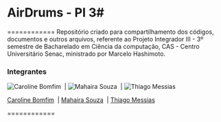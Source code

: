 # AirDrums - PI 3#
============
Repositório criado para compartilhamento dos códigos, documentos e outros arquivos, referente ao Projeto Integrador III - 3º semestre de Bacharelado em Ciência da computação, CAS - Centro Universitário Senac, ministrado por Marcelo Hashimoto.


### Integrantes

![Caroline Bomfim](https://media.licdn.com/mpr/mpr/shrink_120_120/p/7/000/1e9/0c6/2023591.jpg)&nbsp; | ![Mahaira Souza](https://media.licdn.com/mpr/mpr/shrink_120_120/AAEAAQAAAAAAAAB2AAAAJDFjYTYzNGY1LWRhYzctNDU4My05ZmQyLTkxODZjMjAyYTYxYQ.jpg)&nbsp; | ![Thiago Messias](https://avatars2.githubusercontent.com/u/5183166?v=3&s=120)&nbsp;

[Caroline Bomfim](https://github.com/CarolineBomfim)&nbsp; | [Mahaira Souza](https://github.com/5614)&nbsp; | [Thiago Messias](https://github.com/messiasthi)&nbsp;

============
